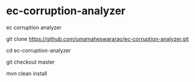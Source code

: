# ec-corruption-analyzer
ec corruption analyzer

git clone https://github.com/umamaheswararao/ec-corruption-analyzer.git


cd ec-corruption-analyzer

git checkout master

mvn clean install
